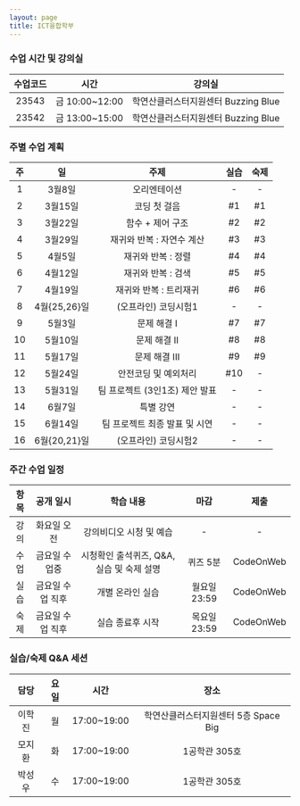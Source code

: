 ```yaml
---
layout: page
title: ICT융합학부
---
```



### 수업 시간 및 강의실

| 수업코드 | 시간 | 강의실 |
|:----:|:-----:|:-----:|
| 23543 | 금 10:00~12:00 | 학연산클러스터지원센터 Buzzing Blue | 
| 23542 | 금 13:00~15:00 | 학연산클러스터지원센터 Buzzing Blue |

### 주별 수업 계획

| 주 | 일 | 주제 | 실습 | 숙제 |
|:----:|:-----:|:-----:|:-----:|:-----:|
|  1  | 3월8일 | 오리엔테이션 | - | - |
|  2  | 3월15일 | 코딩 첫 걸음 | #1 | #1 |
|  3  | 3월22일 | 함수 + 제어 구조 | #2 | #2 |
|  4  | 3월29일 | 재귀와 반복 : 자연수 계산 | #3 | #3 |
|  5  | 4월5일 | 재귀와 반복 : 정렬 | #4 | #4 |
|  6  | 4월12일 | 재귀와 반복 : 검색 | #5 | #5 |
|  7  | 4월19일 | 재귀와 반복 : 트리재귀 | #6 | #6 |
|  8  | 4월{25,26}일 |  (오프라인) 코딩시험1 | - | - |
|  9  | 5월3일 | 문제 해결 I | #7 | #7 |
|  10 | 5월10일 | 문제 해결 II | #8 | #8 |
|  11 | 5월17일 | 문제 해결 III | #9 | #9 |
|  12 | 5월24일 | 안전코딩 및 예외처리 | #10 | - |
|  13 | 5월31일 | 팀 프로젝트 (3인1조) 제안 발표 | - | - |
|  14 | 6월7일 | 특별 강연 | - | - |
|  15 | 6월14일 | 팀 프로젝트 최종 발표 및 시연 | - | - |
|  16 | 6월{20,21}일 |  (오프라인) 코딩시험2 | - | - |

### 주간 수업 일정

| 항목 | 공개 일시 | 학습 내용 | 마감 | 제출 |
|:----:|:-----:|:-----:|:-----:|:-----:|
|  강의 | 화요일 오전 | 강의비디오 시청 및 예습 | - | - |
|  수업  | 금요일 수업중 | 시청확인 출석퀴즈, Q&A, 실습 및 숙제 설명 | 퀴즈 5분 | CodeOnWeb |
|  실습  | 금요일 수업 직후 | 개별 온라인 실습 | 월요일 23:59 | CodeOnWeb |
|  숙제  | 금요일 수업 직후 | 실습 종료후 시작 | 목요일 23:59 | CodeOnWeb |

### 실습/숙제 Q&A 세션

| 담당 | 요일 | 시간 | 장소 |
|:----:|:-----:|:-----:|:-----:|
|  이학진 | 월 | 17:00~19:00 | 학연산클러스터지원센터 5층 Space Big |
|  모지환  | 화 | 17:00~19:00 | 1공학관 305호 |
|  박성우  | 수 | 17:00~19:00 | 1공학관 305호 |

